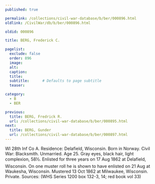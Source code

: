 ```yaml
---
published: true

permalink: /collections/civil-war-database/b/ber/000896.html
oldlink: /CivilWar/db/b/ber/000896.html

oldid: 000896

title: BERG, Frederick C.

pagelist:
  exclude: false
  order: 896
  image: 
  alt:
  caption:
  title:
  subtitle:      # Defaults to page subtitle
  teaser:

category: 
  - B 
  - BER

previous:
  title: BERG, Fredrick R.
  url: /collections/civil-war-database/b/ber/000895.html  
next:
  title: BERG, Gunder
  url: /collections/civil-war-database/b/ber/000897.html   
---
```

WI 28th Inf Co A. Residence: Delafield, Wisconsin. Born in Norway. Civil War: Blacksmith. Unmarried. Age 25. Gray eyes, black hair, light complexion, 5&#146;8&frac12;&#148;. Enlisted for three years on 17 Aug 1862 at Delafield, Wisconsin. On one muster roll he is shown to have enlisted on 21 Aug at Waukesha, Wisconsin. Mustered 13 Oct 1862 at Milwaukee, Wisconsin. Private. Sources: (WHS Series 1200 box 132-3, 14; red book vol 33)